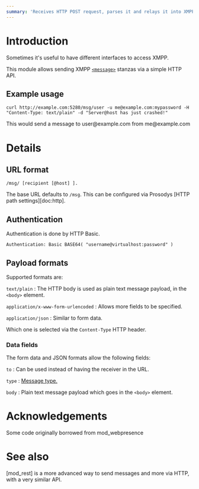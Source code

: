 ```yaml
---
summary: 'Receives HTTP POST request, parses it and relays it into XMPP.'
---
```


Introduction
============

Sometimes it's useful to have different interfaces to access XMPP.

This module allows sending XMPP
[`<message>`](https://xmpp.org/rfcs/rfc6121.html#message) stanzas via a
simple HTTP API.

Example usage
-------------

    curl http://example.com:5280/msg/user -u me@example.com:mypassword -H "Content-Type: text/plain" -d "Server@host has just crashed!"

This would send a message to user\@example.com from me\@example.com

Details
=======

URL format
----------

    /msg/ [recipient [@host] ].

The base URL defaults to `/msg`. This can be configured via Prosodys
[HTTP path settings][doc:http].

Authentication
--------------

Authentication is done by HTTP Basic.

    Authentication: Basic BASE64( "username@virtualhost:password" )

Payload formats
---------------

Supported formats are:

`text/plain`
:   The HTTP body is used as plain text message payload, in the `<body>`
    element.

`application/x-www-form-urlencoded`
:   Allows more fields to be specified.

`application/json`
:   Similar to form data.

Which one is selected via the `Content-Type` HTTP header.

### Data fields

The form data and JSON formats allow the following fields:

`to`
:   Can be used instead of having the receiver in the URL.

`type`
:   [Message type.](https://xmpp.org/rfcs/rfc6121.html#message-syntax-type)

`body`
:   Plain text message payload which goes in the `<body>` element.

Acknowledgements
================

Some code originally borrowed from mod\_webpresence

See also
========

[mod_rest] is a more advanced way to send messages and more via HTTP,
with a very similar API.

